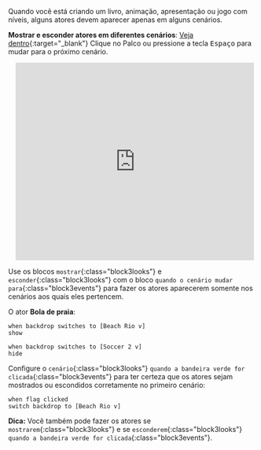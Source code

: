Quando você está criando um livro, animação, apresentação ou jogo com níveis, alguns atores devem aparecer apenas em alguns cenários.

**Mostrar e esconder atores em diferentes cenários**: [Veja dentro](https://scratch.mit.edu/projects/499876704/editor){:target="_blank"}
Clique no Palco ou pressione a tecla <kbd>Espaço</kbd> para mudar para o próximo cenário.
<div class="scratch-preview" style="margin-left: 15px;">
  <iframe allowtransparency="true" width="485" height="402" src="https://scratch.mit.edu/projects/embed/499876704/?autostart=false" frameborder="0"></iframe>
</div>

Use os blocos `mostrar`{:class="block3looks"} e `esconder`{:class="block3looks"} com o bloco `quando o cenário mudar para`{:class="block3events"} para fazer os atores aparecerem somente nos cenários aos quais eles pertencem.

O ator **Bola de praia**:
```blocks3
when backdrop switches to [Beach Rio v]
show

when backdrop switches to [Soccer 2 v]
hide
```

Configure o `cenário`{:class="block3looks"} `quando a bandeira verde for clicada`{:class="block3events"} para ter certeza que os atores sejam mostrados ou escondidos corretamente no primeiro cenário:

```blocks3
when flag clicked
switch backdrop to [Beach Rio v]
```

**Dica:** Você também pode fazer os atores se `mostrarem`{:class="block3looks"} e se `esconderem`{:class="block3looks"} `quando a bandeira verde for clicada`{:class="block3events"}.
